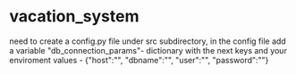 # vacation_system

need to create a config.py file under src subdirectory, in the config file add a variable "db_connection_params"- dictionary with the next keys and 
your enviroment values - {"host":"", "dbname":"", "user":"", "password":""}
